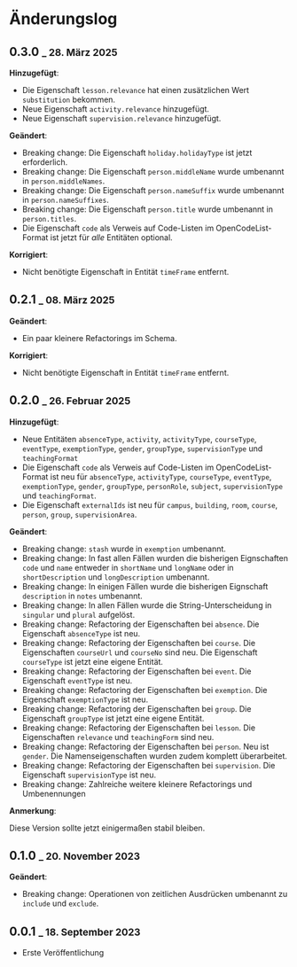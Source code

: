 # Änderungslog

## 0.3.0 <small>_ 28. März 2025</small>

**Hinzugefügt**:

+ Die Eigenschaft `lesson.relevance` hat einen zusätzlichen Wert `substitution` bekommen.
+ Neue Eigenschaft `activity.relevance` hinzugefügt.
+ Neue Eigenschaft `supervision.relevance` hinzugefügt.

**Geändert**:

+ Breaking change: Die Eigenschaft `holiday.holidayType` ist jetzt erforderlich.
+ Breaking change: Die Eigenschaft `person.middleName` wurde umbenannt in `person.middleNames`.
+ Breaking change: Die Eigenschaft `person.nameSuffix` wurde umbenannt in `person.nameSuffixes`.
+ Breaking change: Die Eigenschaft `person.title` wurde umbenannt in `person.titles`.
+ Die Eigenschaft `code` als Verweis auf Code-Listen im OpenCodeList-Format ist jetzt für *alle* Entitäten optional. 

**Korrigiert**:

+ Nicht benötigte Eigenschaft in Entität `timeFrame` entfernt.

## 0.2.1 <small>_ 08. März 2025</small>

**Geändert**:

+ Ein paar kleinere Refactorings im Schema.

**Korrigiert**:

+ Nicht benötigte Eigenschaft in Entität `timeFrame` entfernt.

## 0.2.0 <small>_ 26. Februar 2025</small>

**Hinzugefügt**:

+ Neue Entitäten `absenceType`, `activity`, `activityType`, `courseType`, `eventType`, `exemptionType`, `gender`, `groupType`, `supervisionType` und `teachingFormat`
+ Die Eigenschaft `code` als Verweis auf Code-Listen im OpenCodeList-Format ist neu für `absenceType`, `activityType`, `courseType`, `eventType`, `exemptionType`, `gender`, `groupType`, `personRole`, `subject`, `supervisionType` und `teachingFormat`.
+ Die Eigenschaft `externalIds` ist neu für `campus`, `building`, `room`, `course`, `person`, `group`, `supervisionArea`.

**Geändert**:

+ Breaking change: `stash` wurde in `exemption` umbenannt. 
+ Breaking change: In fast allen Fällen wurden die bisherigen Eignschaften `code` und `name` entweder in `shortName` und `longName` oder in `shortDescription` und `longDescription` umbenannt.
+ Breaking change: In einigen Fällen wurde die bisherigen Eignschaft `description` in `notes` umbenannt.
+ Breaking change: In allen Fällen wurde die String-Unterscheidung in `singular` und `plural` aufgelöst.
+ Breaking change: Refactoring der Eigenschaften bei `absence`. Die Eigenschaft `absenceType` ist neu.
+ Breaking change: Refactoring der Eigenschaften bei `course`. Die Eigenschaften `courseUrl` und `courseNo` sind neu. Die Eigenschaft `courseType` ist jetzt eine eigene Entität.
+ Breaking change: Refactoring der Eigenschaften bei `event`. Die Eigenschaft `eventType` ist neu.
+ Breaking change: Refactoring der Eigenschaften bei `exemption`. Die Eigenschaft `exemptionType` ist neu.
+ Breaking change: Refactoring der Eigenschaften bei `group`. Die Eigenschaft `groupType` ist jetzt eine eigene Entität.
+ Breaking change: Refactoring der Eigenschaften bei `lesson`. Die Eigenschaften `relevance` und `teachingForm` sind neu.
+ Breaking change: Refactoring der Eigenschaften bei `person`. Neu ist `gender`. Die Namenseigenschaften wurden zudem komplett überarbeitet.
+ Breaking change: Refactoring der Eigenschaften bei `supervision`. Die Eigenschaft `supervisionType` ist neu.
+ Breaking change: Zahlreiche weitere kleinere Refactorings und Umbenennungen

**Anmerkung**:

Diese Version sollte jetzt einigermaßen stabil bleiben.

## 0.1.0 <small>_ 20. November 2023</small>

**Geändert**:

+ Breaking change: Operationen von zeitlichen Ausdrücken umbenannt zu `include` und `exclude`.

## 0.0.1 <small>_ 18. September 2023</small>

+ Erste Veröffentlichung